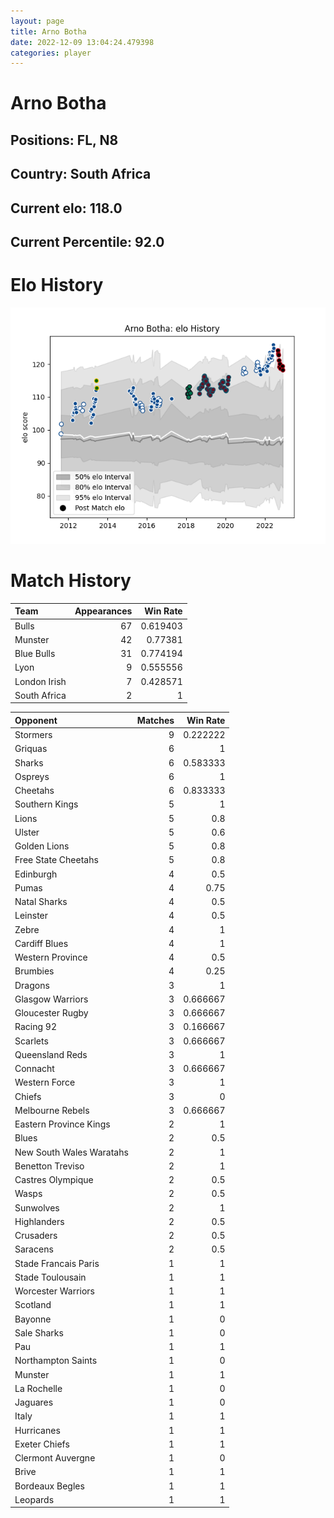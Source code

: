 ```yaml
---  
layout: page  
title: Arno Botha  
date: 2022-12-09 13:04:24.479398  
categories: player  
---
```

# Arno Botha

## Positions: FL, N8

## Country: South Africa

## Current elo: 118.0

## Current Percentile: 92.0

# Elo History


![elo history](history_ArnoBotha.png)
# Match History


| Team         |   Appearances |   Win Rate |
|:-------------|--------------:|-----------:|
| Bulls        |            67 |   0.619403 |
| Munster      |            42 |   0.77381  |
| Blue Bulls   |            31 |   0.774194 |
| Lyon         |             9 |   0.555556 |
| London Irish |             7 |   0.428571 |
| South Africa |             2 |   1        |

| Opponent                 |   Matches |   Win Rate |
|:-------------------------|----------:|-----------:|
| Stormers                 |         9 |   0.222222 |
| Griquas                  |         6 |   1        |
| Sharks                   |         6 |   0.583333 |
| Ospreys                  |         6 |   1        |
| Cheetahs                 |         6 |   0.833333 |
| Southern Kings           |         5 |   1        |
| Lions                    |         5 |   0.8      |
| Ulster                   |         5 |   0.6      |
| Golden Lions             |         5 |   0.8      |
| Free State Cheetahs      |         5 |   0.8      |
| Edinburgh                |         4 |   0.5      |
| Pumas                    |         4 |   0.75     |
| Natal Sharks             |         4 |   0.5      |
| Leinster                 |         4 |   0.5      |
| Zebre                    |         4 |   1        |
| Cardiff Blues            |         4 |   1        |
| Western Province         |         4 |   0.5      |
| Brumbies                 |         4 |   0.25     |
| Dragons                  |         3 |   1        |
| Glasgow Warriors         |         3 |   0.666667 |
| Gloucester Rugby         |         3 |   0.666667 |
| Racing 92                |         3 |   0.166667 |
| Scarlets                 |         3 |   0.666667 |
| Queensland Reds          |         3 |   1        |
| Connacht                 |         3 |   0.666667 |
| Western Force            |         3 |   1        |
| Chiefs                   |         3 |   0        |
| Melbourne Rebels         |         3 |   0.666667 |
| Eastern Province Kings   |         2 |   1        |
| Blues                    |         2 |   0.5      |
| New South Wales Waratahs |         2 |   1        |
| Benetton Treviso         |         2 |   1        |
| Castres Olympique        |         2 |   0.5      |
| Wasps                    |         2 |   0.5      |
| Sunwolves                |         2 |   1        |
| Highlanders              |         2 |   0.5      |
| Crusaders                |         2 |   0.5      |
| Saracens                 |         2 |   0.5      |
| Stade Francais Paris     |         1 |   1        |
| Stade Toulousain         |         1 |   1        |
| Worcester Warriors       |         1 |   1        |
| Scotland                 |         1 |   1        |
| Bayonne                  |         1 |   0        |
| Sale Sharks              |         1 |   0        |
| Pau                      |         1 |   1        |
| Northampton Saints       |         1 |   0        |
| Munster                  |         1 |   1        |
| La Rochelle              |         1 |   0        |
| Jaguares                 |         1 |   0        |
| Italy                    |         1 |   1        |
| Hurricanes               |         1 |   1        |
| Exeter Chiefs            |         1 |   1        |
| Clermont Auvergne        |         1 |   0        |
| Brive                    |         1 |   1        |
| Bordeaux Begles          |         1 |   1        |
| Leopards                 |         1 |   1        |